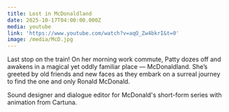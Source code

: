 ```yaml
---
title: Lost in McDonaldland
date: 2025-10-17T04:00:00.000Z
media: youtube
link: 'https://www.youtube.com/watch?v=aqO_Zw4bkrI&t=0'
image: /media/McD.jpg
---
```


Last stop on the train! On her morning work commute, Patty dozes off and awakens in a magical yet oddly familiar place — McDonaldland. She’s greeted by old friends and new faces as they embark on a surreal journey to find the one and only Ronald McDonald.

Sound designer and dialogue editor for McDonald's short-form series with animation from Cartuna.
